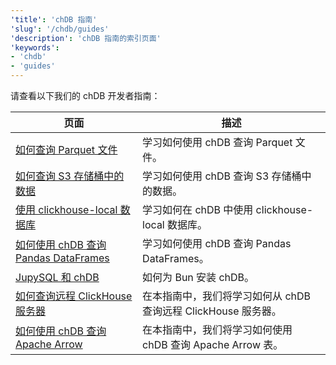 ```yaml
---
'title': 'chDB 指南'
'slug': '/chdb/guides'
'description': 'chDB 指南的索引页面'
'keywords':
- 'chdb'
- 'guides'
---
```


请查看以下我们的 chDB 开发者指南：

<!-- 
以下目录是通过 https://github.com/ClickHouse/clickhouse-docs/blob/main/scripts/autogenerate-table-of-contents.sh 自动生成的
来自 YAML frontmatter 字段 title, slug, description。如果您发现目录中有错误，
请直接编辑文件的 frontmatter。
-->

| 页面 | 描述 |
|-----|-----|
| [如何查询 Parquet 文件](/chdb/guides/querying-parquet) | 学习如何使用 chDB 查询 Parquet 文件。 |
| [如何查询 S3 存储桶中的数据](/chdb/guides/querying-s3) | 学习如何使用 chDB 查询 S3 存储桶中的数据。 |
| [使用 clickhouse-local 数据库](/chdb/guides/clickhouse-local) | 学习如何在 chDB 中使用 clickhouse-local 数据库。 |
| [如何使用 chDB 查询 Pandas DataFrames](/chdb/guides/pandas) | 学习如何使用 chDB 查询 Pandas DataFrames。 |
| [JupySQL 和 chDB](/chdb/guides/jupysql) | 如何为 Bun 安装 chDB。 |
| [如何查询远程 ClickHouse 服务器](/chdb/guides/query-remote-clickhouse) | 在本指南中，我们将学习如何从 chDB 查询远程 ClickHouse 服务器。 |
| [如何使用 chDB 查询 Apache Arrow](/chdb/guides/apache-arrow) | 在本指南中，我们将学习如何使用 chDB 查询 Apache Arrow 表。 |
